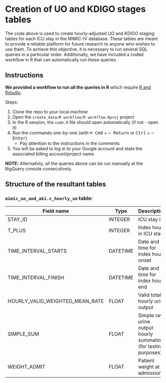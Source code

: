 # Creation of UO and KDIGO stages tables

The code above is used to create hourly-adjusted UO and KDIGO staging tables for each ICU stay in the MIMIC-IV database. These tables are meant to provide a reliable platform for future research to anyone who wishes to use them. To achieve this objective, it is necessary to run several SQL queries in a particular order. Additionally, we have included a coded workflow in R that can automatically run these queries. 

## Instructions

**We provided a workflow to run all the queries in R** which require [R and Rstudio](https://posit.co/download/rstudio-desktop/).

Steps:
1. Clone the repo to your local machine
2. Open the `create_data/R workflow/R workflow.Rproj` project
3. In the R session, the `code.R` file should open automatically (if not - open it)
4. Run the commands one-by-one (with <kbd>⌘ Cmd</kbd> + <kbd>⏎ Return</kbd> 
or <kbd>Ctrl</kbd> + <kbd>⏎ Enter</kbd>)
    - Pay attention to the instructions in the comments
6. You will be asked to log in to your Google account and state the associated billing account/project name

**NOTE:** Alternativly, all the queries above can be run manually at the BigQuery console consecutively.


## Structure of the resultant tables

### `mimic_uo_and_aki.c_hourly_uo` table:
| Field name                      | Type     | Description                                                    |
| ------------------------------- | -------- | -------------------------------------------------------------- |
| STAY_ID                         | INTEGER  | ICU stay ID                                                    |
| T_PLUS                          | INTEGER  | Index hour in ICU stay                                         |
| TIME_INTERVAL_STARTS            | DATETIME | Date and time for index hour onset                             |
| TIME_INTERVAL_FINISH            | DATETIME | Date and time for index hour end                               |
| HOURLY_VALID_WEIGHTED_MEAN_RATE | FLOAT    | Valid total hourly urine output                                |
| SIMPLE_SUM                      | FLOAT    | Simple raw urine output hourly summation (for testing purposes) |
| WEIGHT_ADMIT                    | FLOAT    | Patient weight at admission                                    |

